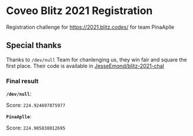 # Coveo Blitz 2021 Registration

Registration challenge for https://2021.blitz.codes/ for team PinaAplle

## Special thanks

Thanks to `/dev/null` Team for chanlenging us, they win fair and square the first place.
Their code is available in [JesseEmond/blitz-2021-chal](https://github.com/JesseEmond/blitz-2021-chal)

### Final result

**`/dev/null`**:

Score: `224.924697875977`

**`PinaAplle`**:

Score: `224.905838012695`
